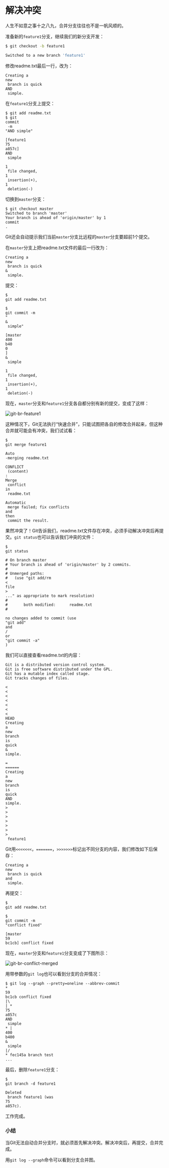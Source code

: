 # 解决冲突

人生不如意之事十之八九，合并分支往往也不是一帆风顺的。

准备新的`feature1`分支，继续我们的新分支开发：

```bash
$ git checkout -b feature1

Switched to a new branch 'feature1'
```

修改readme.txt最后一行，改为：

```
Creating a 
new
 branch is quick 
AND
 simple.

```

在`feature1`分支上提交：

```
$ git add readme.txt 
$ git 
commit
 -m 
"AND simple"

[feature1 
75
a857c] 
AND
 simple
 
1
 file changed, 
1
 insertion(+), 
1
 deletion(-)

```

切换到`master`分支：

```
$ git checkout master
Switched to branch 'master'
Your branch is ahead of 'origin/master' by 1 
commit
.

```

Git还会自动提示我们当前`master`分支比远程的`master`分支要超前1个提交。

在`master`分支上把readme.txt文件的最后一行改为：

```
Creating a 
new
 branch is quick 
&
 simple.

```

提交：

```
$ 
git add readme.txt 

$ 
git commit -m 
"
&
 simple"

[master 
400
b40
0
] 
&
 simple
 
1
 file changed, 
1
 insertion(+), 
1
 deletion(-)

```

现在，`master`分支和`feature1`分支各自都分别有新的提交，变成了这样：

![](https://cdn.liaoxuefeng.com/cdn/files/attachments/001384909115478645b93e2b5ae4dc78da049a0d1704a41000/0 "git-br-feature1")

这种情况下，Git无法执行“快速合并”，只能试图把各自的修改合并起来，但这种合并就可能会有冲突，我们试试看：

```
$ 
git merge feature1

Auto
-merging readme.txt

CONFLICT
 (content)
:
Merge
 conflict 
in
 readme.txt

Automatic
 merge failed; fix conflicts 
and
then
 commit the result.

```

果然冲突了！Git告诉我们，readme.txt文件存在冲突，必须手动解决冲突后再提交。`git status`也可以告诉我们冲突的文件：

```
$ 
git status

# On branch master
# Your branch is ahead of 'origin/master' by 2 commits.
#
# Unmerged paths:
#   (use "git add/rm 
<
file
>
..." as appropriate to mark resolution)
#
#       both modified:      readme.txt
#

no changes added to commit (use 
"git add"
and
/
or
"git commit -a"
)

```

我们可以直接查看readme.txt的内容：

```
Git is a distributed version control system.
Git is free software distributed under the GPL.
Git has a mutable index called stage.
Git tracks changes of files.

<
<
<
<
<
<
<
HEAD
Creating
a
new
branch
is
quick
&
simple.

=
======
Creating
a
new
branch
is
quick
AND
simple.
>
>
>
>
>
>
>
 feature1

```

Git用`<<<<<<<`，`=======`，`>>>>>>>`标记出不同分支的内容，我们修改如下后保存：

```
Creating a 
new
 branch is quick 
and
 simple.

```

再提交：

```
$ 
git add readme.txt 

$ 
git commit -m 
"conflict fixed"

[master 
59
bc1cb] conflict fixed

```

现在，`master`分支和`feature1`分支变成了下图所示：

![](https://cdn.liaoxuefeng.com/cdn/files/attachments/00138490913052149c4b2cd9702422aa387ac024943921b000/0 "git-br-conflict-merged")

用带参数的`git log`也可以看到分支的合并情况：

```
$ git log --graph --pretty=oneline --abbrev-commit
*   
59
bc1cb conflict fixed
|\
| * 
75
a857c 
AND
 simple
* | 
400
b400 
&
 simple
|/
* fec145a branch test
...

```

最后，删除`feature1`分支：

```
$ 
git branch -d feature1

Deleted
 branch feature1 (was 
75
a857c).

```

工作完成。

### 小结

当Git无法自动合并分支时，就必须首先解决冲突。解决冲突后，再提交，合并完成。

用`git log --graph`命令可以看到分支合并图。

